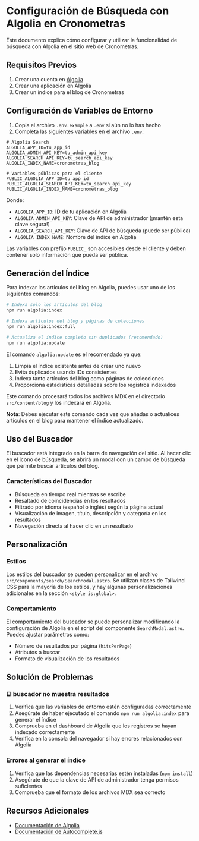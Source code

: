 # Configuración de Búsqueda con Algolia en Cronometras

Este documento explica cómo configurar y utilizar la funcionalidad de búsqueda con Algolia en el sitio web de Cronometras.

## Requisitos Previos

1. Crear una cuenta en [Algolia](https://www.algolia.com/)
2. Crear una aplicación en Algolia
3. Crear un índice para el blog de Cronometras

## Configuración de Variables de Entorno

1. Copia el archivo `.env.example` a `.env` si aún no lo has hecho
2. Completa las siguientes variables en el archivo `.env`:

```
# Algolia Search
ALGOLIA_APP_ID=tu_app_id
ALGOLIA_ADMIN_API_KEY=tu_admin_api_key
ALGOLIA_SEARCH_API_KEY=tu_search_api_key
ALGOLIA_INDEX_NAME=cronometras_blog

# Variables públicas para el cliente
PUBLIC_ALGOLIA_APP_ID=tu_app_id
PUBLIC_ALGOLIA_SEARCH_API_KEY=tu_search_api_key
PUBLIC_ALGOLIA_INDEX_NAME=cronometras_blog
```

Donde:
- `ALGOLIA_APP_ID`: ID de tu aplicación en Algolia
- `ALGOLIA_ADMIN_API_KEY`: Clave de API de administrador (¡mantén esta clave segura!)
- `ALGOLIA_SEARCH_API_KEY`: Clave de API de búsqueda (puede ser pública)
- `ALGOLIA_INDEX_NAME`: Nombre del índice en Algolia

Las variables con prefijo `PUBLIC_` son accesibles desde el cliente y deben contener solo información que pueda ser pública.

## Generación del Índice

Para indexar los artículos del blog en Algolia, puedes usar uno de los siguientes comandos:

```bash
# Indexa solo los artículos del blog
npm run algolia:index

# Indexa artículos del blog y páginas de colecciones
npm run algolia:index:full

# Actualiza el índice completo sin duplicados (recomendado)
npm run algolia:update
```

El comando `algolia:update` es el recomendado ya que:
1. Limpia el índice existente antes de crear uno nuevo
2. Evita duplicados usando IDs consistentes
3. Indexa tanto artículos del blog como páginas de colecciones
4. Proporciona estadísticas detalladas sobre los registros indexados

Este comando procesará todos los archivos MDX en el directorio `src/content/blog` y los indexará en Algolia.

**Nota**: Debes ejecutar este comando cada vez que añadas o actualices artículos en el blog para mantener el índice actualizado.

## Uso del Buscador

El buscador está integrado en la barra de navegación del sitio. Al hacer clic en el icono de búsqueda, se abrirá un modal con un campo de búsqueda que permite buscar artículos del blog.

### Características del Buscador

- Búsqueda en tiempo real mientras se escribe
- Resaltado de coincidencias en los resultados
- Filtrado por idioma (español o inglés) según la página actual
- Visualización de imagen, título, descripción y categoría en los resultados
- Navegación directa al hacer clic en un resultado

## Personalización

### Estilos

Los estilos del buscador se pueden personalizar en el archivo `src/components/search/SearchModal.astro`. Se utilizan clases de Tailwind CSS para la mayoría de los estilos, y hay algunas personalizaciones adicionales en la sección `<style is:global>`.

### Comportamiento

El comportamiento del buscador se puede personalizar modificando la configuración de Algolia en el script del componente `SearchModal.astro`. Puedes ajustar parámetros como:

- Número de resultados por página (`hitsPerPage`)
- Atributos a buscar
- Formato de visualización de los resultados

## Solución de Problemas

### El buscador no muestra resultados

1. Verifica que las variables de entorno estén configuradas correctamente
2. Asegúrate de haber ejecutado el comando `npm run algolia:index` para generar el índice
3. Comprueba en el dashboard de Algolia que los registros se hayan indexado correctamente
4. Verifica en la consola del navegador si hay errores relacionados con Algolia

### Errores al generar el índice

1. Verifica que las dependencias necesarias estén instaladas (`npm install`)
2. Asegúrate de que la clave de API de administrador tenga permisos suficientes
3. Comprueba que el formato de los archivos MDX sea correcto

## Recursos Adicionales

- [Documentación de Algolia](https://www.algolia.com/doc/)
- [Documentación de Autocomplete.js](https://www.algolia.com/doc/ui-libraries/autocomplete/introduction/what-is-autocomplete/)
